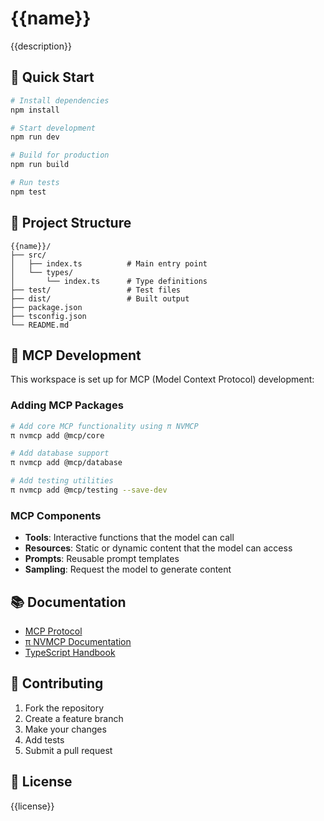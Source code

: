 # {{name}}

{{description}}

## 🚀 Quick Start

```bash
# Install dependencies
npm install

# Start development
npm run dev

# Build for production
npm run build

# Run tests
npm test
```

## 📁 Project Structure

```
{{name}}/
├── src/
│   ├── index.ts          # Main entry point
│   └── types/
│       └── index.ts      # Type definitions
├── test/                 # Test files
├── dist/                 # Built output
├── package.json
├── tsconfig.json
└── README.md
```

## 🔧 MCP Development

This workspace is set up for MCP (Model Context Protocol) development:

### Adding MCP Packages

```bash
# Add core MCP functionality using π NVMCP
π nvmcp add @mcp/core

# Add database support
π nvmcp add @mcp/database

# Add testing utilities
π nvmcp add @mcp/testing --save-dev
```

### MCP Components

- **Tools**: Interactive functions that the model can call
- **Resources**: Static or dynamic content that the model can access
- **Prompts**: Reusable prompt templates
- **Sampling**: Request the model to generate content

## 📚 Documentation

- [MCP Protocol](https://modelcontextprotocol.io)
- [π NVMCP Documentation](https://nvmcp.dev/docs)
- [TypeScript Handbook](https://www.typescriptlang.org/docs/)

## 🤝 Contributing

1. Fork the repository
2. Create a feature branch
3. Make your changes
4. Add tests
5. Submit a pull request

## 📄 License

{{license}} 